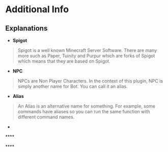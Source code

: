 # Additional Info

## Explanations

* **Spigot**

> Spigot is a well known Minecraft Server Software. There are many more such as Paper, Tuinity and Purpur which are forks of Spigot which means that they are based on Spigot.

* **NPC**

> NPCs are Non Player Characters. In the context of this plugin, NPC is simply another name for Bot. You can call it an alias.

* **Alias**

> An Alias is an alternative name for something. For example, some commands have aliases so you can run the same function with different command names.

* 
\*\*\*\*

\*\*\*\*

